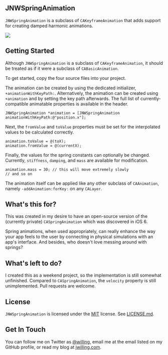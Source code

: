 ## JNWSpringAnimation ##
`JNWSpringAnimation` is a subclass of `CAKeyframeAnimation` that adds support for creating damped harmonic animations.

![](http://appjon.com/assets/github/JNWSpringAnimation.gif)

## Getting Started ##
Although `JNWSpringAnimation` is a subclass of `CAKeyframeAnimation`, it should be treated as if it were a subclass of `CABasicAnimation`. 

To get started, copy the four source files into your project.

The animation can be created by using the dedicated initializer, `+animationWithKeyPath:`. Alternatively, the animation can be created using `+animation` and by setting the key path afterwards. The full list of currently-compatible animatable properties is available in the header.

```objc
JNWSpringAnimation *animation = [JNWSpringAnimation animationWithKeyPath:@"position.x"];
```

Next, the `fromValue` and `toValue` properties must be set for the interpolated values to be calculated correctly.

```objc
animation.toValue = @(toX);
animation.fromValue = @(currentX);
```

Finally, the values for the spring constants can optionally be changed. Currently, `stiffness`, `damping`, and `mass` are available for modification.

```objc
animation.mass = 30; // this will move extremely slowly
// and so on
```

The animation itself can be applied like any other subclass of `CAAnimation`, namely `-addAnimation:forKey:` on any `CALayer`.

## What's this for? ##

This was created in my desire to have an open-source version of the (currently private) `CASpringAnimation` which was discovered in iOS 6.

Spring animations, when used appropriately, can really enhance the way your app feels to the user by connecting in physical simulations with an app's interface. And besides, who doesn't love messing around with springs?

## What's left to do? ##

I created this as a weekend project, so the implementation is still somewhat unfinished. Compared to `CASpringAnimation`, the `velocity` property is still unimplemented. Pull requests are welcome.

## License ##
`JNWSpringAnimation` is licensed under the [MIT](http://opensource.org/licenses/MIT) license. See [LICENSE.md](LICENSE.md).


## Get In Touch ##
You can follow me on Twitter as [@willing](http://twitter.com/willing), email me at the email listed on my GitHub profile, or read my blog at [jwilling.com](http://www.jwilling.com).
